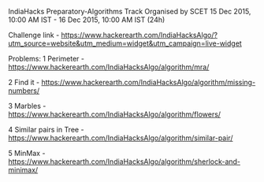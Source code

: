 IndiaHacks Preparatory-Algorithms Track
Organised by SCET
15 Dec 2015, 10:00 AM IST - 16 Dec 2015, 10:00 AM IST (24h)

Challenge link - https://www.hackerearth.com/IndiaHacksAlgo/?utm_source=website&utm_medium=widget&utm_campaign=live-widget

Problems:
 1	Perimeter - https://www.hackerearth.com/IndiaHacksAlgo/algorithm/mra/
 
 2	Find it - https://www.hackerearth.com/IndiaHacksAlgo/algorithm/missing-numbers/
 
 3	Marbles - https://www.hackerearth.com/IndiaHacksAlgo/algorithm/flowers/
 
 4	Similar pairs in Tree - https://www.hackerearth.com/IndiaHacksAlgo/algorithm/similar-pair/
 
 5	MinMax - https://www.hackerearth.com/IndiaHacksAlgo/algorithm/sherlock-and-minimax/
